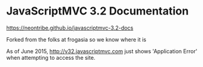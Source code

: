 # JavaScriptMVC 3.2 Documentation

<https://neontribe.github.io/javascriptmvc-3.2-docs>

Forked from the folks at frogasia so we know where it is

As of June 2015, <http://v32.javascriptmvc.com> just shows 'Application Error' when attempting
to access the site.
